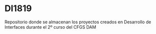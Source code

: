 # DI1819
Repositorio donde se almacenan los proyectos creados en Desarrollo de Interfaces durante el 2º curso del CFGS DAM
